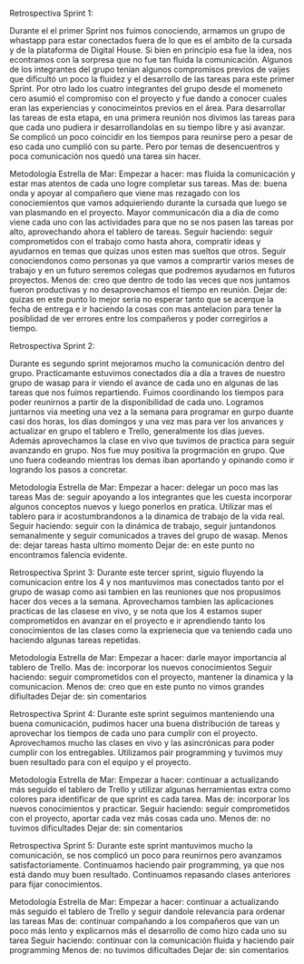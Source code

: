 Retrospectiva Sprint 1:

Durante el el primer Sprint nos fuimos conociendo, armamos un grupo de whastapp para estar conectados fuera de lo que es el ambito de la cursada y de la plataforma de Digital House. Si bien en principio esa fue la idea, nos econtramos con la sorpresa que no fue tan fluida la comunicación.
Algunos de los integrantes del grupo tenían algunos compromisos previos de vaijes que dificultó un poco la fluidez y el desarrollo de las tareas para este primer Sprint.
Por otro lado los cuatro integrantes del grupo desde el momeneto cero asumió el compromiso con el proyecto y fue dando a conocer cuales eran las experiencias y conocimeintos previos en el área.
Para desarrollar las tareas de esta etapa, en una primera reunión nos divimos las tareas para que cada uno pudiera ir desarrollandolas en su tiempo libre y asi avanzar.
Se complicó un poco coincidir en los tiempos para reunirse pero a pesar de eso cada uno cumplió con su parte. Pero por temas de desencuentros y poca comunicación nos quedó una tarea sin hacer.

Metodología Estrella de Mar:
Empezar a hacer: mas fluida la comunicación y estar mas atentos de cada uno logre completar sus tareas.
Mas de: buena onda y apoyar al compañero que viene mas rezagado con los conociemientos que vamos adquieriendo durante la cursada que luego se van plasmando en el proyecto. Mayor communicacón dia a dia de como viene cada uno con las actividades para que no se nos pasen las tareas por alto, aprovechando ahora el tablero de tareas.
Seguir haciendo: seguir comprometidos con el trabajo como hasta ahora, compratir ideas y ayudarnos en temas que quizas unos esten mas sueltos que otros.
Seguir conociendonos como personas ya que vamos a comprartir varios meses de trabajo y en un futuro seremos colegas que podremos ayudarnos en futuros proyectos.
Menos de: creo que dentro de todo las veces que nos juntamos fueron productivas y no desaprovechamos el tiempo en reunión.
Dejar de: quizas en este punto lo mejor seria no esperar tanto que se acerque la fecha de entrega e ir haciendo la cosas con mas antelacion para tener la posiblidad de ver errores entre los compañeros y poder corregirlos a tiempo.

Retrospectiva Sprint 2:

Durante es segundo sprint mejoramos mucho la comunicación dentro del grupo. Practicamante estuvimos conectados día a día a traves de nuestro grupo de wasap para ir viendo el avance de cada uno en algunas de las tareas que nos fuimos repartiendo. Fuimos coordinando los tiempos para poder reunirnos a partir de la disponibilidad de cada uno. Logramos juntarnos via meeting una vez a la semana para programar en gurpo duante casi dos horas, los días domingos y una vez mas para ver los anvances y 
actualizar en grupo el tablero e Trello, generalmente los días jueves.
Además aprovechamos la clase en vivo que tuvimos de practica para seguir avanzando en grupo. Nos fue muy positiva la progrmación en grupo. Que uno fuera codeando mientras los demas iban aportando y opinando como ir logrando los pasos a concretar.

Metodología Estrella de Mar:
Empezar a hacer: delegar un poco mas las tareas
Mas de: seguir apoyando a los integrantes que les cuesta incorporar algunos conceptos nuevos y luego ponerlos en pratica. Utilizar mas el tablero para ir acostumbrandonos a la dinamica de trabajo de la vida real.
Seguir haciendo: seguir con la dinámica de trabajo, seguir juntandonos semanalmente y seguir comunicados a traves del grupo de wasap.
Menos de: dejar tareas hasta ultimo momento
Dejar de: en este punto no encontramos falencia evidente.

Retrospectiva Sprint 3:
Durante este tercer sprint, siguio fluyendo la comunicacion entre los 4 y nos mantuvimos mas conectados tanto por el grupo de wasap como asi tambien en las reuniones
que nos propusimos hacer dos veces a la semana.
Aprovechamos tambien las  aplicaciones practicas de las clasese en vivo, y se nota que los 4 estamos super comprometidos en avanzar en el proyecto e ir aprendiendo tanto los conocimientos de las clases como la exprienecia que va teniendo cada uno haciendo algunas tareas repetidas.

Metodología Estrella de Mar:
Empezar a hacer: darle mayor importancia al tablero de Trello.
Mas de: incorporar los nuevos conocimientos
Seguir haciendo: seguir comprometidos con el proyecto, mantener la dinamica y la comunicacion.
Menos de: creo que en este punto no vimos grandes difiultades
Dejar de: sin comentarios

Retrospectiva Sprint 4:
Durante este sprint seguimos manteniendo una buena comunicación, pudimos hacer una buena distribución de tareas y aprovechar los tiempos de cada uno para cumplir con el proyecto. Aprovechamos mucho las clases en vivo y las asincrónicas para poder cumplir con los entregables. Utilizamos pair programming y tuvimos muy buen resultado para con el equipo y el proyecto.

Metodología Estrella de Mar:
Empezar a hacer: continuar a actualizando más seguido el tablero de Trello y utilizar algunas herramientas extra como colores para identificar de que sprint es cada tarea.
Mas de: incorporar los nuevos conocimientos y practicar.
Seguir haciendo: seguir comprometidos con el proyecto, aportar cada vez más cosas cada uno.
Menos de: no tuvimos dificultades
Dejar de: sin comentarios

Retrospectiva Sprint 5:
Durante este sprint mantuvimos mucho la comunicación, se nos complicó un poco para reunirnos pero avanzamos satisfactoriamente. Continuamos haciendo pair programming, ya que nos está dando muy buen resultado. Continuamos repasando clases anteriores para fijar conocimientos.

Metodología Estrella de Mar:
Empezar a hacer: continuar a actualizando más seguido el tablero de Trello y seguir dandole relevancia para ordenar las tareas
Mas de: continuar compañando a los compañeros que van un poco más lento y explicarnos más el desarrollo de como hizo cada uno su tarea
Seguir haciendo: continuar con la comunicación fluida y haciendo pair programming
Menos de: no tuvimos dificultades
Dejar de: sin comentarios